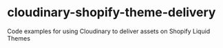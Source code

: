 # cloudinary-shopify-theme-delivery
Code examples for using Cloudinary to deliver assets on Shopify Liquid Themes

